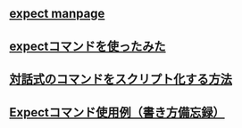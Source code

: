 ## [expect manpage](http://linuxjm.osdn.jp/html/expect/man1/expect.1.html)
## [expectコマンドを使ったみた](https://qiita.com/Dace_K/items/06e6ce232b77ff242d5a)
## [対話式のコマンドをスクリプト化する方法](https://qiita.com/dogyear/items/e58ddab9a49bf82ed43f)
## [Expectコマンド使用例（書き方備忘録）](https://www.softel.co.jp/blogs/tech/archives/1407)
